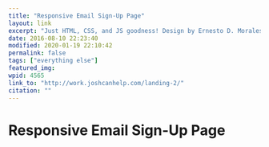 ```yaml
---
title: "Responsive Email Sign-Up Page"
layout: link
excerpt: "Just HTML, CSS, and JS goodness! Design by Ernesto D. Morales"
date: 2016-08-10 22:23:40
modified: 2020-01-19 22:10:42
permalink: false
tags: ["everything else"]
featured_img: 
wpid: 4565
link_to: "http://work.joshcanhelp.com/landing-2/"
citation: ""
---
```


# Responsive Email Sign-Up Page


